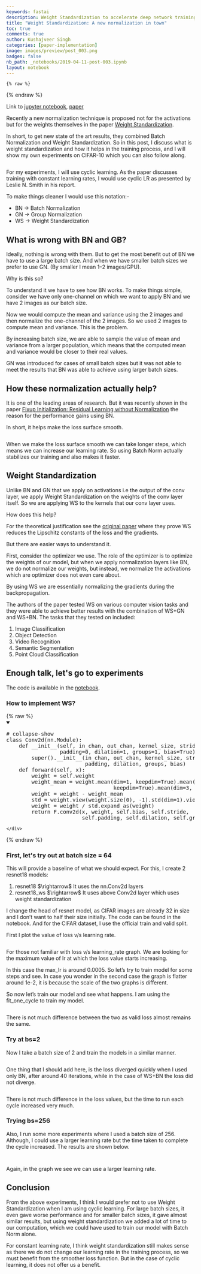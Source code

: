 ```yaml
---
keywords: fastai
description: Weight Standardization to accelerate deep network training. WS is targeted at the micro-batch training setting where each GPU has 1-2 batches of data.
title: "Weight Standardization: A new normalization in town"
toc: true
comments: true
author: Kushajveer Singh
categories: [paper-implementation]
image: images/preview/post_003.png
badges: false
nb_path: _notebooks/2019-04-11-post-003.ipynb
layout: notebook
---
```


<!--
#################################################
### THIS FILE WAS AUTOGENERATED! DO NOT EDIT! ###
#################################################
# file to edit: _notebooks/2019-04-11-post-003.ipynb
-->

<div class="container" id="notebook-container">
        
    {% raw %}
    
<div class="cell border-box-sizing code_cell rendered">

</div>
    {% endraw %}

<div class="cell border-box-sizing text_cell rendered"><div class="inner_cell">
<div class="text_cell_render border-box-sizing rendered_html">
<p>Link to <a href="https://github.com/KushajveerSingh/deep_learning/blob/master/deep_learning/paper_implementations/Weight%20Standardization:%20A%20New%20Normalization%20in%20town/Weight%20Standardization%20on%20CIFAR-10.ipynb">jupyter notebook</a>, <a href="https://arxiv.org/abs/1903.10520">paper</a></p>

</div>
</div>
</div>
<div class="cell border-box-sizing text_cell rendered"><div class="inner_cell">
<div class="text_cell_render border-box-sizing rendered_html">
<p>Recently a new normalization technique is proposed not for the activations but for the weights themselves in the paper <a href="https://arxiv.org/abs/1903.10520">Weight Standardization</a>.</p>
<p>In short, to get new state of the art results, they combined Batch Normalization and Weight Standardization. So in this post, I discuss what is weight standardization and how it helps in the training process, and I will show my own experiments on CIFAR-10 which you can also follow along.</p>

</div>
</div>
</div>
<div class="cell border-box-sizing text_cell rendered"><div class="inner_cell">
<div class="text_cell_render border-box-sizing rendered_html">
<p><img src="/blog/images/copied_from_nb/images/post_003/01.png" alt="" title="Figure 1. Taken from the paper. Shows a clear comparison of all normalizations."></p>

</div>
</div>
</div>
<div class="cell border-box-sizing text_cell rendered"><div class="inner_cell">
<div class="text_cell_render border-box-sizing rendered_html">
<p>For my experiments, I will use cyclic learning. As the paper discusses training with constant learning rates, I would use cyclic LR as presented by Leslie N. Smith in his report.</p>
<p>To make things cleaner I would use this notation:-</p>
<ul>
<li>BN -&gt; Batch Normalization</li>
<li>GN -&gt; Group Normalization</li>
<li>WS -&gt; Weight Standardization</li>
</ul>

</div>
</div>
</div>
<div class="cell border-box-sizing text_cell rendered"><div class="inner_cell">
<div class="text_cell_render border-box-sizing rendered_html">
<h2 id="What-is-wrong-with-BN-and-GB?">What is wrong with BN and GB?<a class="anchor-link" href="#What-is-wrong-with-BN-and-GB?"> </a></h2><p>Ideally, nothing is wrong with them. But to get the most benefit out of BN we have to use a large batch size. And when we have smaller batch sizes we prefer to use GN. (By smaller I mean 1–2 images/GPU).</p>
<p>Why is this so?</p>
<p>To understand it we have to see how BN works. To make things simple, consider we have only one-channel on which we want to apply BN and we have 2 images as our batch size.</p>
<p>Now we would compute the mean and variance using the 2 images and then normalize the one-channel of the 2 images. So we used 2 images to compute mean and variance. This is the problem.</p>
<p>By increasing batch size, we are able to sample the value of mean and variance from a larger population, which means that the computed mean and variance would be closer to their real values.</p>
<p>GN was introduced for cases of small batch sizes but it was not able to meet the results that BN was able to achieve using larger batch sizes.</p>

</div>
</div>
</div>
<div class="cell border-box-sizing text_cell rendered"><div class="inner_cell">
<div class="text_cell_render border-box-sizing rendered_html">
<h2 id="How-these-normalization-actually-help?">How these normalization actually help?<a class="anchor-link" href="#How-these-normalization-actually-help?"> </a></h2><p>It is one of the leading areas of research. But it was recently shown in the paper <a href="https://arxiv.org/abs/1901.09321">Fixup Initialization: Residual Learning without Normalization</a> the reason for the performance gains using BN.</p>
<p>In short, it helps make the loss surface smooth.</p>

</div>
</div>
</div>
<div class="cell border-box-sizing text_cell rendered"><div class="inner_cell">
<div class="text_cell_render border-box-sizing rendered_html">
<p><img src="/blog/images/copied_from_nb/images/post_003/02.jpeg" alt="" title="Figure 2. When we train NNs we are in millions of dimensions. Here I show an example of loss varying with only one parameter."></p>

</div>
</div>
</div>
<div class="cell border-box-sizing text_cell rendered"><div class="inner_cell">
<div class="text_cell_render border-box-sizing rendered_html">
<p>When we make the loss surface smooth we can take longer steps, which means we can increase our learning rate. So using Batch Norm actually stabilizes our training and also makes it faster.</p>

</div>
</div>
</div>
<div class="cell border-box-sizing text_cell rendered"><div class="inner_cell">
<div class="text_cell_render border-box-sizing rendered_html">
<h2 id="Weight-Standardization">Weight Standardization<a class="anchor-link" href="#Weight-Standardization"> </a></h2><p>Unlike BN and GN that we apply on activations i.e the output of the conv layer, we apply Weight Standardization on the weights of the conv layer itself. So we are applying WS to the kernels that our conv layer uses.</p>
<p>How does this help?</p>
<p>For the theoretical justification see the <a href="https://arxiv.org/abs/1903.10520">original paper</a> where they prove WS reduces the Lipschitz constants of the loss and the gradients.</p>
<p>But there are easier ways to understand it.</p>
<p>First, consider the optimizer we use. The role of the optimizer is to optimize the weights of our model, but when we apply normalization layers like BN, we do not normalize our weights, but instead, we normalize the activations which are optimizer does not even care about.</p>
<p>By using WS we are essentially normalizing the gradients during the backpropagation.</p>
<p>The authors of the paper tested WS on various computer vision tasks and they were able to achieve better results with the combination of WS+GN and WS+BN. The tasks that they tested on included:</p>
<ol>
<li>Image Classification</li>
<li>Object Detection</li>
<li>Video Recognition</li>
<li>Semantic Segmentation</li>
<li>Point Cloud Classification</li>
</ol>

</div>
</div>
</div>
<div class="cell border-box-sizing text_cell rendered"><div class="inner_cell">
<div class="text_cell_render border-box-sizing rendered_html">
<h2 id="Enough-talk,-let's-go-to-experiments">Enough talk, let's go to experiments<a class="anchor-link" href="#Enough-talk,-let's-go-to-experiments"> </a></h2><p>The code is available in the <a href="https://github.com/KushajveerSingh/deep_learning/blob/master/deep_learning/paper_implementations/Weight%20Standardization:%20A%20New%20Normalization%20in%20town/Weight%20Standardization%20on%20CIFAR-10.ipynb">notebook</a>.</p>

</div>
</div>
</div>
<div class="cell border-box-sizing text_cell rendered"><div class="inner_cell">
<div class="text_cell_render border-box-sizing rendered_html">
<h3 id="How-to-implement-WS?">How to implement WS?<a class="anchor-link" href="#How-to-implement-WS?"> </a></h3>
</div>
</div>
</div>
    {% raw %}
    
<div class="cell border-box-sizing code_cell rendered">
<details class="description" open>
      <summary class="btn btn-sm" data-open="Hide Code" data-close="Show Code"></summary>
        <p><div class="input">

<div class="inner_cell">
    <div class="input_area">
<div class=" highlight hl-ipython3"><pre><span></span><span class="c1"># collapse-show</span>
<span class="k">class</span> <span class="nc">Conv2d</span><span class="p">(</span><span class="n">nn</span><span class="o">.</span><span class="n">Module</span><span class="p">):</span>
    <span class="k">def</span> <span class="fm">__init__</span><span class="p">(</span><span class="bp">self</span><span class="p">,</span> <span class="n">in_chan</span><span class="p">,</span> <span class="n">out_chan</span><span class="p">,</span> <span class="n">kernel_size</span><span class="p">,</span> <span class="n">stride</span><span class="o">=</span><span class="mi">1</span><span class="p">,</span> 
                 <span class="n">padding</span><span class="o">=</span><span class="mi">0</span><span class="p">,</span> <span class="n">dilation</span><span class="o">=</span><span class="mi">1</span><span class="p">,</span> <span class="n">groups</span><span class="o">=</span><span class="mi">1</span><span class="p">,</span> <span class="n">bias</span><span class="o">=</span><span class="kc">True</span><span class="p">):</span>
        <span class="nb">super</span><span class="p">()</span><span class="o">.</span><span class="fm">__init__</span><span class="p">(</span><span class="n">in_chan</span><span class="p">,</span> <span class="n">out_chan</span><span class="p">,</span> <span class="n">kernel_size</span><span class="p">,</span> <span class="n">stride</span><span class="p">,</span> 
                         <span class="n">padding</span><span class="p">,</span> <span class="n">dilation</span><span class="p">,</span> <span class="n">groups</span><span class="p">,</span> <span class="n">bias</span><span class="p">)</span>
    <span class="k">def</span> <span class="nf">forward</span><span class="p">(</span><span class="bp">self</span><span class="p">,</span> <span class="n">x</span><span class="p">):</span>
        <span class="n">weight</span> <span class="o">=</span> <span class="bp">self</span><span class="o">.</span><span class="n">weight</span>
        <span class="n">weight_mean</span> <span class="o">=</span> <span class="n">weight</span><span class="o">.</span><span class="n">mean</span><span class="p">(</span><span class="n">dim</span><span class="o">=</span><span class="mi">1</span><span class="p">,</span> <span class="n">keepdim</span><span class="o">=</span><span class="kc">True</span><span class="p">)</span><span class="o">.</span><span class="n">mean</span><span class="p">(</span><span class="n">dim</span><span class="o">=</span><span class="mi">2</span><span class="p">,</span>
                                  <span class="n">keepdim</span><span class="o">=</span><span class="kc">True</span><span class="p">)</span><span class="o">.</span><span class="n">mean</span><span class="p">(</span><span class="n">dim</span><span class="o">=</span><span class="mi">3</span><span class="p">,</span> <span class="n">keepdim</span><span class="o">=</span><span class="kc">True</span><span class="p">)</span>
        <span class="n">weight</span> <span class="o">=</span> <span class="n">weight</span> <span class="o">-</span> <span class="n">weight_mean</span>
        <span class="n">std</span> <span class="o">=</span> <span class="n">weight</span><span class="o">.</span><span class="n">view</span><span class="p">(</span><span class="n">weight</span><span class="o">.</span><span class="n">size</span><span class="p">(</span><span class="mi">0</span><span class="p">),</span> <span class="o">-</span><span class="mi">1</span><span class="p">)</span><span class="o">.</span><span class="n">std</span><span class="p">(</span><span class="n">dim</span><span class="o">=</span><span class="mi">1</span><span class="p">)</span><span class="o">.</span><span class="n">view</span><span class="p">(</span><span class="o">-</span><span class="mi">1</span><span class="p">,</span><span class="mi">1</span><span class="p">,</span><span class="mi">1</span><span class="p">,</span><span class="mi">1</span><span class="p">)</span><span class="o">+</span><span class="mf">1e-5</span>
        <span class="n">weight</span> <span class="o">=</span> <span class="n">weight</span> <span class="o">/</span> <span class="n">std</span><span class="o">.</span><span class="n">expand_as</span><span class="p">(</span><span class="n">weight</span><span class="p">)</span>
        <span class="k">return</span> <span class="n">F</span><span class="o">.</span><span class="n">conv2d</span><span class="p">(</span><span class="n">x</span><span class="p">,</span> <span class="n">weight</span><span class="p">,</span> <span class="bp">self</span><span class="o">.</span><span class="n">bias</span><span class="p">,</span> <span class="bp">self</span><span class="o">.</span><span class="n">stride</span><span class="p">,</span>
                        <span class="bp">self</span><span class="o">.</span><span class="n">padding</span><span class="p">,</span> <span class="bp">self</span><span class="o">.</span><span class="n">dilation</span><span class="p">,</span> <span class="bp">self</span><span class="o">.</span><span class="n">groups</span><span class="p">)</span>
</pre></div>

    </div>
</div>
</div>
</p>
    </details>
</div>
    {% endraw %}

<div class="cell border-box-sizing text_cell rendered"><div class="inner_cell">
<div class="text_cell_render border-box-sizing rendered_html">
<h3 id="First,-let's-try-out-at-batch-size-=-64">First, let's try out at batch size = 64<a class="anchor-link" href="#First,-let's-try-out-at-batch-size-=-64"> </a></h3><p>This will provide a baseline of what we should expect. For this, I create 2 resnet18 models:</p>
<ol>
<li>resnet18 $\rightarrow$ It uses the nn.Conv2d layers</li>
<li>resnet18_ws $\rightarrow$ It uses above Conv2d layer which uses weight standardization</li>
</ol>
<p>I change the head of resnet model, as CIFAR images are already 32 in size and I don’t want to half their size initially. The code can be found in the notebook. And for the CIFAR dataset, I use the official train and valid split.</p>
<p>First I plot the value of loss v/s learning rate.</p>

</div>
</div>
</div>
<div class="cell border-box-sizing text_cell rendered"><div class="inner_cell">
<div class="text_cell_render border-box-sizing rendered_html">
<p><img src="/blog/images/copied_from_nb/images/post_003/03.png" alt="" title="Figure 3. Learning rate finder result with bs=64."></p>

</div>
</div>
</div>
<div class="cell border-box-sizing text_cell rendered"><div class="inner_cell">
<div class="text_cell_render border-box-sizing rendered_html">
<p>For those not familiar with loss v/s learning_rate graph. We are looking for the maximum value of lr at which the loss value starts increasing.</p>
<p>In this case the max_lr is around 0.0005. So let’s try to train model for some steps and see. In case you wonder in the second case the graph is flatter around 1e-2, it is because the scale of the two graphs is different.</p>
<p>So now let’s train our model and see what happens. I am using the fit_one_cycle to train my model.</p>

</div>
</div>
</div>
<div class="cell border-box-sizing text_cell rendered"><div class="inner_cell">
<div class="text_cell_render border-box-sizing rendered_html">
<p><img src="/blog/images/copied_from_nb/images/post_003/04.png" alt="" title="Figure 4. Loss values with bs=64"></p>

</div>
</div>
</div>
<div class="cell border-box-sizing text_cell rendered"><div class="inner_cell">
<div class="text_cell_render border-box-sizing rendered_html">
<p>There is not much difference between the two as valid loss almost remains the same.</p>

</div>
</div>
</div>
<div class="cell border-box-sizing text_cell rendered"><div class="inner_cell">
<div class="text_cell_render border-box-sizing rendered_html">
<h3 id="Try-at-bs=2">Try at bs=2<a class="anchor-link" href="#Try-at-bs=2"> </a></h3><p>Now I take a batch size of 2 and train the models in a similar manner.</p>

</div>
</div>
</div>
<div class="cell border-box-sizing text_cell rendered"><div class="inner_cell">
<div class="text_cell_render border-box-sizing rendered_html">
<p><img src="/blog/images/copied_from_nb/images/post_003/05.png" alt="" title="Figure 5. Learning rate finder result with bs=2"></p>

</div>
</div>
</div>
<div class="cell border-box-sizing text_cell rendered"><div class="inner_cell">
<div class="text_cell_render border-box-sizing rendered_html">
<p>One thing that I should add here, is the loss diverged quickly when I used only BN, after around 40 iterations, while in the case of WS+BN the loss did not diverge.</p>

</div>
</div>
</div>
<div class="cell border-box-sizing text_cell rendered"><div class="inner_cell">
<div class="text_cell_render border-box-sizing rendered_html">
<p><img src="/blog/images/copied_from_nb/images/post_003/06.png" alt="" title="Figure 6. Loss values with bs=2"></p>

</div>
</div>
</div>
<div class="cell border-box-sizing text_cell rendered"><div class="inner_cell">
<div class="text_cell_render border-box-sizing rendered_html">
<p>There is not much difference in the loss values, but the time to run each cycle increased very much.</p>

</div>
</div>
</div>
<div class="cell border-box-sizing text_cell rendered"><div class="inner_cell">
<div class="text_cell_render border-box-sizing rendered_html">
<h3 id="Trying-bs=256">Trying bs=256<a class="anchor-link" href="#Trying-bs=256"> </a></h3>
</div>
</div>
</div>
<div class="cell border-box-sizing text_cell rendered"><div class="inner_cell">
<div class="text_cell_render border-box-sizing rendered_html">
<p>Also, I run some more experiments where I used a batch size of 256. Although, I could use a larger learning rate but the time taken to complete the cycle increased. The results are shown below.</p>

</div>
</div>
</div>
<div class="cell border-box-sizing text_cell rendered"><div class="inner_cell">
<div class="text_cell_render border-box-sizing rendered_html">
<p><img src="/blog/images/copied_from_nb/images/post_003/07.png" alt="" title="Figure 7. Learning rate finder result with bs=256"></p>

</div>
</div>
</div>
<div class="cell border-box-sizing text_cell rendered"><div class="inner_cell">
<div class="text_cell_render border-box-sizing rendered_html">
<p><img src="/blog/images/copied_from_nb/images/post_003/08.png" alt="" title="Figure 8. Loss values with bs=256"></p>

</div>
</div>
</div>
<div class="cell border-box-sizing text_cell rendered"><div class="inner_cell">
<div class="text_cell_render border-box-sizing rendered_html">
<p>Again, in the graph we see we can use a larger learning rate.</p>

</div>
</div>
</div>
<div class="cell border-box-sizing text_cell rendered"><div class="inner_cell">
<div class="text_cell_render border-box-sizing rendered_html">
<h2 id="Conclusion">Conclusion<a class="anchor-link" href="#Conclusion"> </a></h2><p>From the above experiments, I think I would prefer not to use Weight Standardization when I am using cyclic learning. For large batch sizes, it even gave worse performance and for smaller batch sizes, it gave almost similar results, but using weight standardization we added a lot of time to our computation, which we could have used to train our model with Batch Norm alone.</p>
<p>For constant learning rate, I think weight standardization still makes sense as there we do not change our learning rate in the training process, so we must benefit from the smoother loss function. But in the case of cyclic learning, it does not offer us a benefit.</p>

</div>
</div>
</div>
</div>
 

